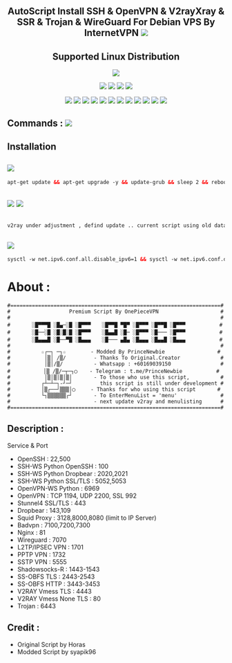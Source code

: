 <h2 align="center">AutoScript Install SSH & OpenVPN & V2rayXray & SSR & Trojan & WireGuard For Debian VPS By InternetVPN <img src="https://img.shields.io/badge/Version-2.0.4-blue.svg"></h2>


<h2 align="center"> Supported Linux Distribution</h2>
<p align="center"><img src="https://d33wubrfki0l68.cloudfront.net/5911c43be3b1da526ed609e9c55783d9d0f6b066/9858b/assets/img/debian-ubuntu-hover.png"></p> 
<p align="center"><img src="https://img.shields.io/static/v1?style=for-the-badge&logo=debian&label=Debian%209&message=Stretch&color=red"> <img src="https://img.shields.io/static/v1?style=for-the-badge&logo=debian&label=Debian%2010&message=Buster&color=red"> <img src="https://img.shields.io/static/v1?style=for-the-badge&logo=ubuntu&label=Ubuntu%2018&message=18.04 LTS&color=red"> <img src="https://img.shields.io/static/v1?style=for-the-badge&logo=ubuntu&label=Ubuntu%2020&message=20.04 LTS&color=red"></p>

<p align="center"><img src="https://img.shields.io/badge/Service-OpenSSH-success.svg">  <img src="https://img.shields.io/badge/Service-Dropbear-success.svg">  <img src="https://img.shields.io/badge/Service-BadVPN-success.svg">  <img src="https://img.shields.io/badge/Service-Stunnel-success.svg">  <img src="https://img.shields.io/badge/Service-OpenVPN-success.svg">  <img src="https://img.shields.io/badge/Service-Squid3-success.svg">  <img   src="https://img.shields.io/badge/Service-Webmin-success.svg">  <img src="https://img.shields.io/badge/Service-Privoxy-green.svg">   <img
src="https://img.shields.io/badge/Service-V2ray-success.svg">  <img src= "https://img.shields.io/badge/Service-SSR-success.svg">  <img src="https://img.shields.io/badge/Service-Trojan-success.svg">  <img src="https://img.shields.io/badge/Service-WireGuard-success.svg">

## Commands : <img src="https://img.shields.io/static/v1?style=for-the-badge&logo=powershell&label=Shell&message=Bash%20Script&color=lightgray">


## Installation 

##   <img src="https://img.shields.io/badge/Service-Update%20Dulu-green"> 
  ```html
apt-get update && apt-get upgrade -y && update-grub && sleep 2 && reboot
  ```
##  <img src="https://img.shields.io/badge/Install Semua-VPN%20Batch-green"> <img src="https://img.shields.io/badge/Service-V2ray%20Under%20Adjustment-red">
  
  ```html

v2ray under adjustment , defind update .. current script using old databased  ...
  ```
##    <img src="https://img.shields.io/badge/Install%20Hanya-SSH%2FSSH%20SSL(Stunnel)%20SSH--WS%20Python%20BadVPN--UDPGW-green">
	 
   ```html
sysctl -w net.ipv6.conf.all.disable_ipv6=1 && sysctl -w net.ipv6.conf.default.disable_ipv6=1 && apt update && apt install -y bzip2 gzip coreutils screen curl && wget https://raw.githubusercontent.com/syapik96/aws/main/install/sshonly.sh && chmod +x sshonly.sh && sed -i -e 's/\r$//' sshonly.sh && screen -S sshonly ./sshonly.sh
  ```
 
# About :
	#====================================================================#     
	#                   Premium Script By OnePieceVPN                    #
	#                                                                    #
	#       ░█▀▀▀█ ░█▄─░█ ░█▀▀▀ 　 ░█▀▀█ ▀█▀ ░█▀▀▀ ░█▀▀█ ░█▀▀▀           #
	#       ░█──░█ ░█░█░█ ░█▀▀▀ 　 ░█▄▄█ ░█─ ░█▀▀▀ ░█─── ░█▀▀▀           #
	#       ░█▄▄▄█ ░█──▀█ ░█▄▄▄ 　 ░█─── ▄█▄ ░█▄▄▄ ░█▄▄█ ░█▄▄▄           #
	#                                                                    #
	#          ☆┌─┐ ─┐☆        - Modded By PrinceNewbie                 #
	#           │▒│ /▒/         - Thanks To Original.Creator             #
	#           │▒│/▒/          - Whatsapp : +60169039150                #
	#         　│▒ /▒/─┬─┐◯    - Telegram : t.me/PrinceNewbie           #
	#           │▒│▒|▒│▒│       - To those who use this script,          #
	#          ┌┴─┴─┐-┘─┘         this script is still under development #
	#          │▒┌──┘▒▒▒│◯     - Thanks for who using this script       #
	#          └┐▒▒▒▒▒▒┌┘       - To EnterMenuList = 'menu'              #
	#                           - next update v2ray and menulisting      #
	#====================================================================#
	
## Description :

  Service & Port

- OpenSSH                  : 22,500
- SSH-WS Python OpenSSH    : 100
- SSH-WS Python Dropbear   : 2020,2021
- SSH-WS Python SSL/TLS    : 5052,5053
- OpenVPN-WS Python        : 6969
- OpenVPN                  : TCP 1194, UDP 2200, SSL 992
- Stunnel4 SSL/TLS         : 443
- Dropbear                 : 143,109
- Squid Proxy              : 3128,8000,8080 (limit to IP Server)
- Badvpn                   : 7100,7200,7300
- Nginx                    : 81
- Wireguard                : 7070
- L2TP/IPSEC VPN           : 1701
- PPTP VPN                 : 1732
- SSTP VPN                 : 5555
- Shadowsocks-R            : 1443-1543
- SS-OBFS TLS              : 2443-2543
- SS-OBFS HTTP             : 3443-3453
- V2RAY Vmess TLS          : 4443
- V2RAY Vmess None TLS     : 80
- Trojan                   : 6443

  
  

## Credit :
  
*   Original Script by  Horas
*   Modded Script by    syapik96
